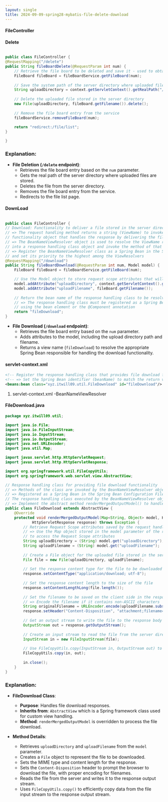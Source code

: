 ```yaml
---
layout: single
title: 2024-09-09-spring28-mybatis-file-delete-download
---
```

#### FileController

#### Delete 
```java

public class FileController {
@RequestMapping("/delete")
public String fileBoardDelete(@RequestParam int num) {
    // Retrieve the file board to be deleted and save it - used to obtain the uploaded filename
    FileBoard fileBoard = fileBoardService.getFileBoard(num);
    
    // Save the system path of the server directory where uploaded files are stored
    String uploadDirectory = context.getServletContext().getRealPath("/WEB-INF/upload");
    
    // Delete the uploaded file stored in the server directory
    new File(uploadDirectory, fileBoard.getFilename()).delete();
    
    // Remove the file board entry from the service
    fileBoardService.removeFileBoard(num);
    
    return "redirect:/file/list";
}

}
```

### Explanation:

- **File Deletion (`/delete` endpoint)**:
  - Retrieves the file board entry based on the `num` parameter.
  - Gets the real path of the server directory where uploaded files are stored.
  - Deletes the file from the server directory.
  - Removes the file board entry from the service.
  - Redirects to the file list page.
#### DownLoad


```java 

public class FileController {
// Download: Functionality to deliver a file stored in the server directory to the client for saving
// => The request handling method returns a string (ViewName) to invoke a method of a download
// functionality object that handles the response by delivering the file to the client for saving
// => The BeanNameViewResolver object is used to resolve the ViewName returned by the request handling method
// into a response handling class object and invoke the method of that object for response processing
// => Register the BeanNameViewResolver class as a Spring Bean in the Spring Bean Configuration File (servlet-context.xml)
// and set its priority to the highest among the ViewResolvers
@RequestMapping("/download")
public String fileBoardDownload(@RequestParam int num, Model model) {
    FileBoard fileBoard = fileBoardService.getFileBoard(num);

    // Use the Model object to store request scope attributes that will be used by the response handling class's method
    model.addAttribute("uploadDirectory", context.getServletContext().getRealPath("/WEB-INF/upload"));
    model.addAttribute("uploadFilename", fileBoard.getFilename());
    
    // Return the bean name of the response handling class to be resolved by the BeanNameViewResolver
    // => The response handling class must be registered as a Spring Bean in the Spring Bean Configuration File (servlet-context.xml)
    // using the bean element or the @Component annotation
    return "fileDownload";
}
```
- **File Download (`/download` endpoint)**:
  - Retrieves the file board entry based on the `num` parameter.
  - Adds attributes to the model, including the upload directory path and filename.
  - Returns a view name (`fileDownload`) to resolve the appropriate Spring Bean responsible for handling the download functionality.

#### servlet-context.xml

```xml
<!-- Register the response handling class that provides file download functionality as a Spring Bean -->
<!-- => Set the Spring Bean identifier (beanName) to match the return value (ViewName) of the request handling method -->
<beans:bean class="xyz.itwill09.util.FileDownload" id="fileDownload"/>
```
1. servlet-context.xml -BeanNameViewResolver

#### FileDownload.java 


```java
package xyz.itwill09.util;

import java.io.File;
import java.io.FileInputStream;
import java.io.InputStream;
import java.io.OutputStream;
import java.net.URLEncoder;
import java.util.Map;

import javax.servlet.http.HttpServletRequest;
import javax.servlet.http.HttpServletResponse;

import org.springframework.util.FileCopyUtils;
import org.springframework.web.servlet.view.AbstractView;

// Response handling class for providing file download functionality
// => Methods of the class are invoked by the BeanNameViewResolver object for response handling
// => Registered as a Spring Bean in the Spring Bean Configuration File (servlet-context.xml)
// The response handling class executed by the BeanNameViewResolver object must extend the AbstractView class (abstract class)
// => Implement the abstract method renderMergedOutputModel() to handle the response processing commands
public class FileDownload extends AbstractView {
    @Override
    protected void renderMergedOutputModel(Map<String, Object> model, HttpServletRequest request,
            HttpServletResponse response) throws Exception {
        // Retrieve Request Scope attributes saved by the request handling method
        // => Use the Map object stored in the model parameter of the renderMergedOutputModel() method
        // to access the Request Scope attributes
        String uploadDirectory = (String) model.get("uploadDirectory");
        String uploadFilename = (String) model.get("uploadFilename");
        
        // Create a File object for the uploaded file stored in the server directory
        File file = new File(uploadDirectory, uploadFilename);
        
        // Set the response content type for the file to be downloaded
        response.setContentType("application/download; utf-8");
        
        // Set the response content length to the size of the file
        response.setContentLengthLong(file.length());
        
        // Set the filename to be saved on the client side in the response header
        // => Encode the filename if it contains non-ASCII characters
        String originalFilename = URLEncoder.encode(uploadFilename.substring(37), "utf-8");
        response.setHeader("Content-Disposition", "attachment;filename=\"" + originalFilename + "\";");
        
        // Get an output stream to write the file to the response body
        OutputStream out = response.getOutputStream();
        
        // Create an input stream to read the file from the server directory
        InputStream in = new FileInputStream(file);
        
        // Use FileCopyUtils.copy(InputStream in, OutputStream out) to copy the file content from input stream to output stream
        FileCopyUtils.copy(in, out);
        
        in.close();
    }
}
```

### Explanation:

- **FileDownload Class**:
  - **Purpose**: Handles file download responses.
  - **Inherits from**: `AbstractView` which is a Spring framework class used for custom view handling.
  - **Method**: `renderMergedOutputModel` is overridden to process the file download.
  
- **Method Details**:
  - Retrieves `uploadDirectory` and `uploadFilename` from the `model` parameter.
  - Creates a `File` object to represent the file to be downloaded.
  - Sets the MIME type and content length for the response.
  - Sets the `Content-Disposition` header to prompt the browser to download the file, with proper encoding for filenames.
  - Reads the file from the server and writes it to the response output stream.
  - Uses `FileCopyUtils.copy()` to efficiently copy data from the file input stream to the response output stream.

